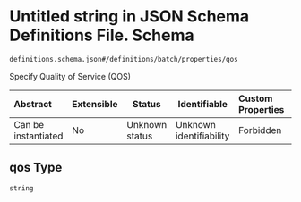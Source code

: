 # Untitled string in JSON Schema Definitions File.  Schema

```txt
definitions.schema.json#/definitions/batch/properties/qos
```

Specify Quality of Service (QOS)


| Abstract            | Extensible | Status         | Identifiable            | Custom Properties | Additional Properties | Access Restrictions | Defined In                                                                         |
| :------------------ | ---------- | -------------- | ----------------------- | :---------------- | --------------------- | ------------------- | ---------------------------------------------------------------------------------- |
| Can be instantiated | No         | Unknown status | Unknown identifiability | Forbidden         | Allowed               | none                | [definitions.schema.json\*](../out/definitions.schema.json "open original schema") |

## qos Type

`string`
